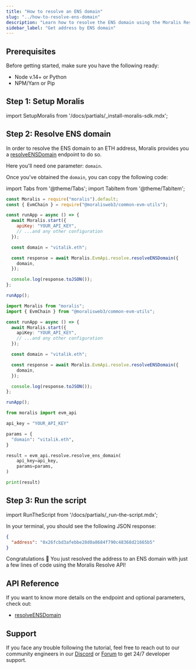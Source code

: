 ```yaml
---
title: "How to resolve an ENS domain"
slug: "../how-to-resolve-ens-domain"
description: "Learn how to resolve the ENS domain using the Moralis Resolve API."
sidebar_label: "Get address by ENS domain"
---
```


## Prerequisites

Before getting started, make sure you have the following ready:

- Node v.14+ or Python
- NPM/Yarn or Pip

## Step 1: Setup Moralis

import SetupMoralis from '/docs/partials/\_install-moralis-sdk.mdx';

<SetupMoralis node="moralis @moralisweb3/common-evm-utils" python="moralis" />

## Step 2: Resolve ENS domain

In order to resolve the ENS domain to an ETH address, Moralis provides you a [resolveENSDomain](/web3-data-api/evm/reference/wallet-api/resolve-ens-domain) endpoint to do so.

Here you'll need one parameter: `domain`.

Once you've obtained the `domain`, you can copy the following code:

import Tabs from '@theme/Tabs';
import TabItem from '@theme/TabItem';

<Tabs groupId="programming-language">
  <TabItem value="javascript" label="index.js (JavaScript)" default>

```javascript index.js
const Moralis = require("moralis").default;
const { EvmChain } = require("@moralisweb3/common-evm-utils");

const runApp = async () => {
  await Moralis.start({
    apiKey: "YOUR_API_KEY",
    // ...and any other configuration
  });

  const domain = "vitalik.eth";

  const response = await Moralis.EvmApi.resolve.resolveENSDomain({
    domain,
  });

  console.log(response.toJSON());
};

runApp();
```

</TabItem>
<TabItem value="typescript" label="index.ts (TypeScript)">

```typescript index.ts
import Moralis from "moralis";
import { EvmChain } from "@moralisweb3/common-evm-utils";

const runApp = async () => {
  await Moralis.start({
    apiKey: "YOUR_API_KEY",
    // ...and any other configuration
  });

  const domain = "vitalik.eth";

  const response = await Moralis.EvmApi.resolve.resolveENSDomain({
    domain,
  });

  console.log(response.toJSON());
};

runApp();
```

</TabItem>
<TabItem value="python" label="index.py (Python)">

```python index.py
from moralis import evm_api

api_key = "YOUR_API_KEY"

params = {
  "domain": "vitalik.eth",
}

result = evm_api.resolve.resolve_ens_domain(
    api_key=api_key,
    params=params,
)

print(result)
```

</TabItem>
</Tabs>

## Step 3: Run the script

import RunTheScript from '/docs/partials/\_run-the-script.mdx';

<RunTheScript />

In your terminal, you should see the following JSON response:

```json
{
  "address": "0x26fcbd3afebbe28d0a8684f790c48368d21665b5"
}
```

Congratulations 🥳 You just resolved the address to an ENS domain with just a few lines of code using the Moralis Resolve API!

## API Reference

If you want to know more details on the endpoint and optional parameters, check out:

- [resolveENSDomain](/web3-data-api/evm/reference/wallet-api/resolve-ens-domain)

## Support

If you face any trouble following the tutorial, feel free to reach out to our community engineers in our [Discord](https://moralis.io/discord) or [Forum](https://forum.moralis.io) to get 24/7 developer support.
